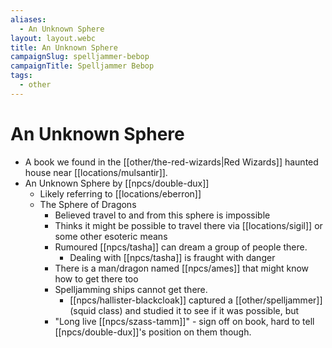```yaml
---
aliases:
  - An Unknown Sphere
layout: layout.webc
title: An Unknown Sphere
campaignSlug: spelljammer-bebop
campaignTitle: Spelljammer Bebop
tags:
  - other
---
```


# An Unknown Sphere

- A book we found in the [[other/the-red-wizards|Red Wizards]] haunted house near [[locations/mulsantir]].
- An Unknown Sphere by [[npcs/double-dux]]
	- Likely referring to [[locations/eberron]]
	- The Sphere of Dragons
		- Believed travel to and from this sphere is impossible
		- Thinks it might be possible to travel there via [[locations/sigil]] or some other esoteric means
		- Rumoured [[npcs/tasha]] can dream a group of people there.
			- Dealing with [[npcs/tasha]] is fraught with danger
		- There is a man/dragon named [[npcs/ames]] that might know how to get there too
		- Spelljamming ships cannot get there.
			- [[npcs/hallister-blackcloak]] captured a [[other/spelljammer]] (squid class) and studied it to see if it was possible, but 
		- "Long live [[npcs/szass-tamm]]" - sign off on book, hard to tell [[npcs/double-dux]]'s position on them though.
